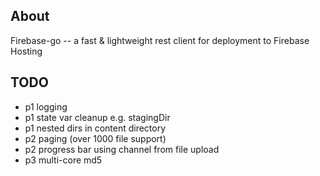 ## About

Firebase-go -- a fast & lightweight rest client for deployment to Firebase Hosting


## TODO
* p1 logging
* p1 state var cleanup e.g. stagingDir
* p1 nested dirs in content directory
* p2 paging (over 1000 file support)
* p2 progress bar using channel from file upload
* p3 multi-core md5 